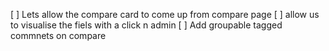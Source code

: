 [ ] Lets allow the compare card to come up from compare page
[ ] allow us to visualise the fiels with a click n admin
[ ] Add groupable tagged commnets on compare